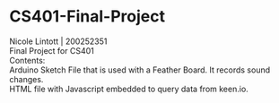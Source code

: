 ﻿# CS401-Final-Project
Nicole Lintott | 
200252351 <br>
Final Project for CS401 <br>
Contents: <br>
Arduino Sketch File that is used with a Feather Board. It records sound changes. <br>
HTML file with Javascript embedded to query data from keen.io.
